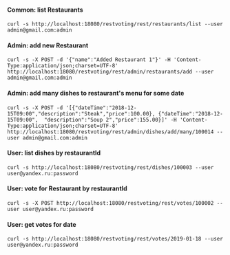 #### Common: list Restaurants
`curl -s http://localhost:18080/restvoting/rest/restaurants/list --user admin@gmail.com:admin`

#### Admin: add new Restaurant
`curl -s -X POST -d '{"name":"Added Restaurant 1"}' -H 'Content-Type:application/json;charset=UTF-8' http://localhost:18080/restvoting/rest/admin/restaurants/add --user admin@gmail.com:admin`

#### Admin: add many dishes to restaurant's menu for some date
`curl -s -X POST -d '[{"dateTime":"2018-12-15T09:00","description":"Steak","price":100.00}, {"dateTime":"2018-12-15T09:00", 
"description":"Soup 2","price":155.00}]' -H 'Content-Type:application/json;charset=UTF-8' http://localhost:18080/restvoting/rest/admin/dishes/add/many/100014 --user admin@gmail.com:admin`

#### User: list dishes by restaurantId
`curl -s http://localhost:18080/restvoting/rest/dishes/100003 --user user@yandex.ru:password`

#### User: vote for Restaurant by restaurantId
`curl -s -X POST http://localhost:18080/restvoting/rest/votes/100002 --user user@yandex.ru:password`

#### User: get votes for date
`curl -s http://localhost:18080/restvoting/rest/votes/2019-01-18 --user user@yandex.ru:password`